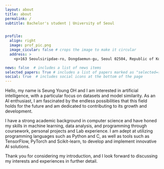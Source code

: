 ```yaml
---
layout: about
title: about
permalink: /
subtitle: Bachelor's student | University of Seoul


profile:
  align: right
  image: prof_pic.png
  image_cicular: false # crops the image to make it circular
  address: >
    <p>163 Seoulsiripdae-ro, Dongdaemun-gu, Seoul 02504, Republic of Korea</p>

news: false  # includes a list of news items
selected_papers: True # includes a list of papers marked as "selected={true}"
social: true  # includes social icons at the bottom of the page
---
```

Hello, my name is Seung Young OH and I am interested in artificial intelligence, with a particular focus on datasets and model similarity. As an AI enthusiast, I am fascinated by the endless possibilities that this field holds for the future and am dedicated to contributing to its growth and development.

I have a strong academic background in computer science and have honed my skills in machine learning, data analysis, and programming through coursework, personal projects and Lab experience. I am adept at utilizing programming languages such as Python and C, as well as tools such as TensorFlow, PyTorch and Scikit-learn, to develop and implement innovative AI solutions.

Thank you for considering my introduction, and I look forward to discussing my interests and experiences in further detail.
